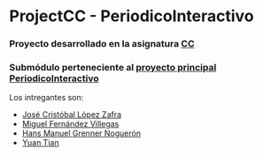 # ProjectCC - PeriodicoInteractivo

### Proyecto desarrollado en la asignatura [CC](https://github.com/JJ/clases-CC-2015-16/)

### Submódulo perteneciente al [proyecto principal PeriodicoInteractivo](https://github.com/ProyectCC/PeriodicoInteractivo)



Los intregantes son:

* [José Cristóbal López Zafra](https://github.com/JCristobal)
* [Miguel Fernández Villegas](https://github.com/miguelfervi)
* [Hans Manuel Grenner Noguerón](https://github.com/enpi)
* [Yuan Tian](https://github.com/tianyuan87)
